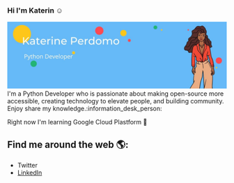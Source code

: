 ### Hi I'm Katerin :relaxed:

<img src= "https://github.com/KaterinPerdom/KaterinPerdom/blob/master/KaterinePerdomo.jpg">
I'm a Python Developer who is passionate about making open-source more accessible, creating technology to elevate people, and building community. Enjoy share my knowledge.:information_desk_person:

Right now I'm learning Google Cloud Plastform :rocket: 

## Find me around the web 🌎:
- Twitter <a href="https://twitter.com/Katerin_Perdom">
- LinkedIn <a href=" https://www.linkedin.com/in/katerine-perdomo-moreno/ ">

<!--
**KaterinPerdom/KaterinPerdom** is a ✨ _special_ ✨ repository because its `README.md` (this file) appears on your GitHub profile.

Here are some ideas to get you started:

- 🔭 I’m currently working on ...
- 🌱 I’m currently learning ...
- 👯 I’m looking to collaborate on ...
- 🤔 I’m looking for help with ...
- 💬 Ask me about ...
- 📫 How to reach me: ...
- 😄 Pronouns: ...
- ⚡ Fun fact: ...
-->
